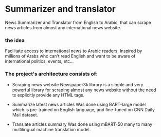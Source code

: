 # Summarizer and translator
News Summarizer and Translator from English to Arabic, that can scrape news articles from almost any international news website.

### the idea
Facilitate access to international news to Arabic readers. Inspired by millions of Arabs who can't read English and want to be aware of international politics, events, etc...

### The project's architecture consists of:

- Scraping news website
Newspaper3k library is a simple and very powerful library for scraping almost any news website without the need to explicitly provide any HTML tags.

- Summarize latest news articles
Was done using BART-large model which is pre-trained on English language, and fine-tuned on CNN Daily Mail dataset.

- Translate articles summary
Was done using mBART-50 many to many multilingual machine translation model.

